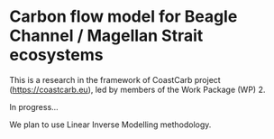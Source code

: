 # Carbon flow model for Beagle Channel / Magellan Strait ecosystems

This is a research in the framework of CoastCarb project (https://coastcarb.eu), led by members of the Work Package (WP) 2.

In progress...

We plan to use Linear Inverse Modelling methodology.
